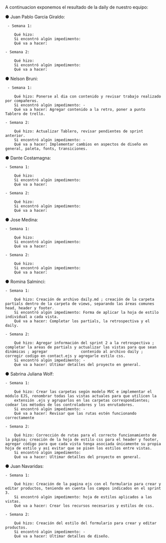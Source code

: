 A continuacion exponemos el resultado de la daily de nuestro equipo:

● Juan Pablo Garcia Giraldo:

     - Semana 1: 
     
        Qué hizo:
        Si encontró algún impedimento:
        Qué va a hacer:
        
    - Semana 2:
    
        Qué hizo:
        Si encontró algún impedimento:
        Qué va a hacer:
        
● Nelson Bruni: 

     - Semana 1: 
     
        Qué hizo: Ponerse al dia con contenido y revisar trabajo realizado por compañeros. 
        Si encontró algún impedimento: -
        Qué va a hacer: Agregar contenido a la retro, poner a punto Tablero de trello.
        
    - Semana 2:
    
        Qué hizo: Actualizar Tablero, revisar pendientes de sprint anterior.
        Si encontró algún impedimento: -
        Qué va a hacer: Implementar cambios en aspectos de diseño en general, paleta, fonts, transiciones. 
        
        
● Dante Costamagna:

    - Semana 1: 
    
        Qué hizo:
        Si encontró algún impedimento:
        Qué va a hacer:
        
    - Semana 2:
    
        Qué hizo:
        Si encontró algún impedimento:
        Qué va a hacer:
        
        
● Jose Medina: 

    - Semana 1: 
    
        Qué hizo:
        Si encontró algún impedimento:
        Qué va a hacer:
        
    - Semana 2:
    
        Qué hizo:
        Si encontró algún impedimento:
        Qué va a hacer:
        
        
● Romina Salminci:

    - Semana 1: 
    
        Qué hizo: Creación de archivo daily.md ; creación de la carpeta partials dentro de la carpeta de views, separando las áreas comunes head, header y footer.
        Si encontró algún impedimento: Forma de aplicar la hoja de estilo individual a cada vista.
        Qué va a hacer: Completar los partials, la retrospectiva y el daily.
        
    - Semana 2:
    
        Qué hizo: Agregar información del sprint 2 a la retrospectiva ; completar la areas de partials y actualizar las vistas para que sean dinámicas ; agregar               contenido al archivo daily ; corregir codigo en contact.ejs y agregarle estilo css.
        Si encontró algún impedimento: -
        Qué va a hacer: Ultimar detalles del proyecto en general.
        
        
● Sabrina Juliana Wolf: 

    - Semana 1: 
    
        Qué hizo: Crear las carpetas según modelo MVC e implementar el módulo EJS, renombrar todas las vistas actuales para que utilicen la
        extensión .ejs y agruparlos en las carpetas correspondientes; codear los métodos de los controladores y los enrutadores.
        Si encontró algún impedimento: -
        Qué va a hacer: Revisar que las rutas estén funcionando correctamente
        
    - Semana 2:
    
        Qué hizo: Corrección de rutas para el correcto funcionamiento de la página; creación de la hoja de estilo css para el header y footer, agregar código para que cada vista tenga asociada únicamente su propia hoja de estilo y así evitar que se pisen los estilos entre vistas. 
        Si encontró algún impedimento: 
        Qué va a hacer: Ultimar detalles del proyecto en general.
        
        
● Juan Navaridas: 

    - Semana 1: 
    
        Qué hizo: Creación de la pagina ejs con el formulario para crear y editar productos, teniendo en cuenta los campos indicados en el sprint 3. 
        Si encontró algún impedimento: hoja de estilos aplicados a las vistas.
        Qué va a hacer: Crear los recursos necesarios y estilos de css.
        
    - Semana 2:
    
        Qué hizo: Creación del estilo del formulario para crear y editar productos.
        Si encontró algún impedimento: -
        Qué va a hacer: Ultimar detalles de diseño.
